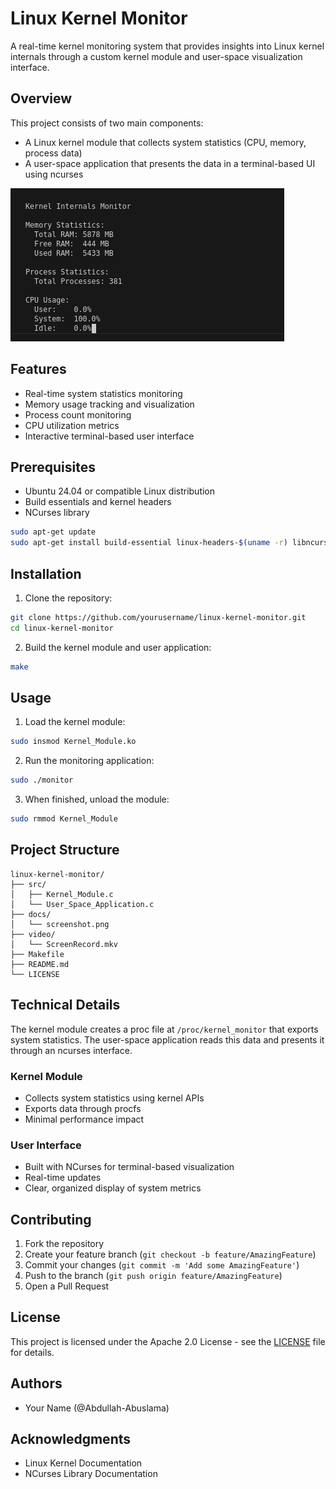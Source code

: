 # Linux Kernel Monitor

A real-time kernel monitoring system that provides insights into Linux kernel internals through a custom kernel module and user-space visualization interface.

## Overview

This project consists of two main components:
- A Linux kernel module that collects system statistics (CPU, memory, process data)
- A user-space application that presents the data in a terminal-based UI using ncurses

![Linux Kernel Monitor](https://raw.githubusercontent.com/Abdullah-Abuslama/Linux_kernel_monitor/main/docs/screenshot.png)

## Features

- Real-time system statistics monitoring
- Memory usage tracking and visualization
- Process count monitoring
- CPU utilization metrics
- Interactive terminal-based user interface

## Prerequisites

- Ubuntu 24.04 or compatible Linux distribution
- Build essentials and kernel headers
- NCurses library

```bash
sudo apt-get update
sudo apt-get install build-essential linux-headers-$(uname -r) libncurses5-dev
```

## Installation

1. Clone the repository:
```bash
git clone https://github.com/yourusername/linux-kernel-monitor.git
cd linux-kernel-monitor
```

2. Build the kernel module and user application:
```bash
make
```

## Usage

1. Load the kernel module:
```bash
sudo insmod Kernel_Module.ko
```

2. Run the monitoring application:
```bash
sudo ./monitor
```

3. When finished, unload the module:
```bash
sudo rmmod Kernel_Module
```

## Project Structure

```
linux-kernel-monitor/
├── src/
│   ├── Kernel_Module.c
│   └── User_Space_Application.c
├── docs/
│   └── screenshot.png
├── video/
│   └── ScreenRecord.mkv
├── Makefile
├── README.md
└── LICENSE
```

## Technical Details

The kernel module creates a proc file at `/proc/kernel_monitor` that exports system statistics. The user-space application reads this data and presents it through an ncurses interface.

### Kernel Module
- Collects system statistics using kernel APIs
- Exports data through procfs
- Minimal performance impact

### User Interface
- Built with NCurses for terminal-based visualization
- Real-time updates
- Clear, organized display of system metrics

## Contributing

1. Fork the repository
2. Create your feature branch (`git checkout -b feature/AmazingFeature`)
3. Commit your changes (`git commit -m 'Add some AmazingFeature'`)
4. Push to the branch (`git push origin feature/AmazingFeature`)
5. Open a Pull Request

## License

This project is licensed under the Apache 2.0 License - see the [LICENSE](LICENSE) file for details.

## Authors

- Your Name (@Abdullah-Abuslama)

## Acknowledgments

- Linux Kernel Documentation
- NCurses Library Documentation
